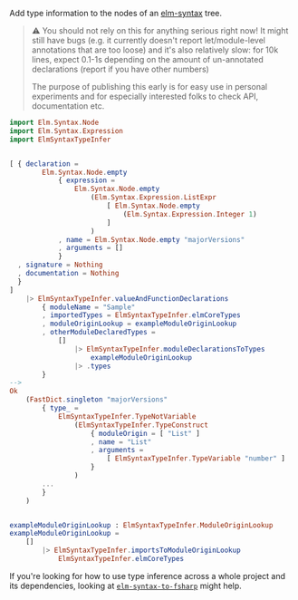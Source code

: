 Add type information to the nodes
of an [elm-syntax](https://dark.elm.dmy.fr/packages/stil4m/elm-syntax/latest/) tree.

> ⚠️ You should not rely on this for anything serious right now!
> It might still have bugs (e.g. it currently doesn't report let/module-level annotations that are too loose) and it's also relatively slow: for 10k lines, expect 0.1-1s depending on the amount of un-annotated declarations (report if you have other numbers)
>
> The purpose of publishing this early is for easy use in personal experiments
> and for especially interested folks to check API, documentation etc.


```elm
import Elm.Syntax.Node
import Elm.Syntax.Expression
import ElmSyntaxTypeInfer


[ { declaration =
        Elm.Syntax.Node.empty
            { expression =
                Elm.Syntax.Node.empty
                    (Elm.Syntax.Expression.ListExpr
                        [ Elm.Syntax.Node.empty
                            (Elm.Syntax.Expression.Integer 1)
                        ]
                    )
            , name = Elm.Syntax.Node.empty "majorVersions"
            , arguments = []
            }
  , signature = Nothing
  , documentation = Nothing
  }
]
    |> ElmSyntaxTypeInfer.valueAndFunctionDeclarations
        { moduleName = "Sample"
        , importedTypes = ElmSyntaxTypeInfer.elmCoreTypes
        , moduleOriginLookup = exampleModuleOriginLookup
        , otherModuleDeclaredTypes =
            []
                |> ElmSyntaxTypeInfer.moduleDeclarationsToTypes
                    exampleModuleOriginLookup
                |> .types
        }
-->
Ok
    (FastDict.singleton "majorVersions"
        { type_ =
            ElmSyntaxTypeInfer.TypeNotVariable
                (ElmSyntaxTypeInfer.TypeConstruct
                    { moduleOrigin = [ "List" ]
                    , name = "List"
                    , arguments =
                        [ ElmSyntaxTypeInfer.TypeVariable "number" ]
                    }
                )
        ...
        }
    )


exampleModuleOriginLookup : ElmSyntaxTypeInfer.ModuleOriginLookup
exampleModuleOriginLookup =
    []
        |> ElmSyntaxTypeInfer.importsToModuleOriginLookup
            ElmSyntaxTypeInfer.elmCoreTypes
```

If you're looking for how to use type inference across a whole project and its dependencies,
looking at [`elm-syntax-to-fsharp`](https://github.com/lue-bird/elm-syntax-to-fsharp) might help.

